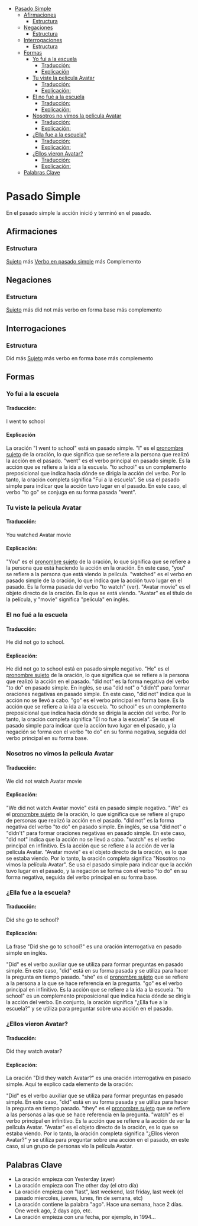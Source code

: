 - [Pasado Simple](#pasado-simple)
  - [Afirmaciones](#afirmaciones)
    - [Estructura](#estructura)
  - [Negaciones](#negaciones)
    - [Estructura](#estructura-1)
  - [Interrogaciones](#interrogaciones)
    - [Estructura](#estructura-2)
  - [Formas](#formas)
    - [Yo fui a la escuela](#yo-fui-a-la-escuela)
      - [Traducción:](#traducción)
      - [Explicación](#explicación)
    - [Tu viste la pelicula Avatar](#tu-viste-la-pelicula-avatar)
      - [Traducción:](#traducción-1)
      - [Explicación:](#explicación-1)
    - [El no fué a la escuela](#el-no-fué-a-la-escuela)
      - [Traducción:](#traducción-2)
      - [Explicación:](#explicación-2)
    - [Nosotros no vimos la pelicula Avatar](#nosotros-no-vimos-la-pelicula-avatar)
      - [Traducción:](#traducción-3)
      - [Explicación:](#explicación-3)
    - [¿Ella fue a la escuela?](#ella-fue-a-la-escuela)
      - [Traducción:](#traducción-4)
      - [Explicación:](#explicación-4)
    - [¿Ellos vieron Avatar?](#ellos-vieron-avatar)
      - [Traducción:](#traducción-5)
      - [Explicación:](#explicación-5)
  - [Palabras Clave](#palabras-clave)

# Pasado Simple
En el pasado simple la acción inició y terminó en el pasado.
## Afirmaciones
### Estructura 
[Sujeto](Personal_Pronouns.md)  más [Verbo en pasado simple](Verbs.md) más Complemento
## Negaciones
### Estructura
[Sujeto](Personal_Pronouns.md)  más did not más verbo en forma base más complemento

## Interrogaciones
### Estructura
Did más [Sujeto](Personal_Pronouns.md) más verbo en forma base más complemento

## Formas
### Yo fui a la escuela
#### Traducción: 
I went to school
#### Explicación
La oración "I went to school" está en pasado simple.
"I" es el [pronombre sujeto](Personal_Pronouns.md) de la oración, lo que significa que se refiere a la persona que realizó la acción en el pasado.
"went" es el verbo principal en pasado simple. Es la acción que se refiere a la ida a la escuela.
"to school" es un complemento preposicional que indica hacia dónde se dirigía la acción del verbo.
Por lo tanto, la oración completa significa "Fui a la escuela". Se usa el pasado simple para indicar que la acción tuvo lugar en el pasado. En este caso, el verbo "to go" se conjuga en su forma pasada "went".
### Tu viste la pelicula Avatar
#### Traducción: 
You watched Avatar movie
#### Explicación:
"You" es el [pronombre sujeto](Personal_Pronouns.md) de la oración, lo que significa que se refiere a la persona que está haciendo la acción en la oración. En este caso, "you" se refiere a la persona que está viendo la película. "watched" es el verbo en pasado simple de la oración, lo que indica que la acción tuvo lugar en el pasado. Es la forma pasada del verbo "to watch" (ver). "Avatar movie" es el objeto directo de la oración. Es lo que se está viendo. "Avatar" es el título de la película, y "movie" significa "película" en inglés.
### El no fué a la escuela
#### Traducción: 
He did not go to school.
#### Explicación:
He did not go to school está en pasado simple negativo. 
"He" es el [pronombre sujeto](Personal_Pronouns.md) de la oración, lo que significa que se refiere a la persona que realizó la acción en el pasado.
"did not" es la forma negativa del verbo "to do" en pasado simple. En inglés, se usa "did not" o "didn't" para formar oraciones negativas en pasado simple. En este caso, "did not" indica que la acción no se llevó a cabo.
"go" es el verbo principal en forma base. Es la acción que se refiere a la ida a la escuela.
"to school" es un complemento preposicional que indica hacia dónde se dirigía la acción del verbo.
Por lo tanto, la oración completa significa "Él no fue a la escuela". Se usa el pasado simple para indicar que la acción tuvo lugar en el pasado, y la negación se forma con el verbo "to do" en su forma negativa, seguida del verbo principal en su forma base.
### Nosotros no vimos la pelicula Avatar
#### Traducción: 
We did not watch Avatar movie
#### Explicación:
"We did not watch Avatar movie" está en pasado simple negativo.
"We" es el [pronombre sujeto](Personal_Pronouns.md) de la oración, lo que significa que se refiere al grupo de personas que realizó la acción en el pasado.
"did not" es la forma negativa del verbo "to do" en pasado simple. En inglés, se usa "did not" o "didn't" para formar oraciones negativas en pasado simple. En este caso, "did not" indica que la acción no se llevó a cabo.
"watch" es el verbo principal en infinitivo. Es la acción que se refiere a la acción de ver la película Avatar.
"Avatar movie" es el objeto directo de la oración, es lo que se estaba viendo.
Por lo tanto, la oración completa significa "Nosotros no vimos la película Avatar". Se usa el pasado simple para indicar que la acción tuvo lugar en el pasado, y la negación se forma con el verbo "to do" en su forma negativa, seguida del verbo principal en su forma base.
### ¿Ella fue a la escuela?
#### Traducción: 
Did she go to school?
#### Explicación:
La frase "Did she go to school?" es una oración interrogativa en pasado simple en inglés.

"Did" es el verbo auxiliar que se utiliza para formar preguntas en pasado simple. En este caso, "did" está en su forma pasada y se utiliza para hacer la pregunta en tiempo pasado.
"she" es el [pronombre sujeto](Personal_Pronouns.md) que se refiere a la persona a la que se hace referencia en la pregunta.
"go" es el verbo principal en infinitivo. Es la acción que se refiere a la ida a la escuela.
"to school" es un complemento preposicional que indica hacia dónde se dirigía la acción del verbo.
En conjunto, la oración significa "¿Ella fue a la escuela?" y se utiliza para preguntar sobre una acción en el pasado.
### ¿Ellos vieron Avatar?
#### Traducción: 
Did they watch avatar?
#### Explicación:
La oración "Did they watch Avatar?" es una oración interrogativa en pasado simple. Aquí te explico cada elemento de la oración:

"Did" es el verbo auxiliar que se utiliza para formar preguntas en pasado simple. En este caso, "did" está en su forma pasada y se utiliza para hacer la pregunta en tiempo pasado.
"they" es el [pronombre sujeto](Personal_Pronouns.md) que se refiere a las personas a las que se hace referencia en la pregunta.
"watch" es el verbo principal en infinitivo. Es la acción que se refiere a la acción de ver la película Avatar.
"Avatar" es el objeto directo de la oración, es lo que se estaba viendo.
Por lo tanto, la oración completa significa "¿Ellos vieron Avatar?" y se utiliza para preguntar sobre una acción en el pasado, en este caso, si un grupo de personas vio la película Avatar.
## Palabras Clave
- La oración empieza con Yesterday (ayer)
- La oración empieza con The other day (el otro día)
- La oración empieza con "last", last weekend, last friday, last week (el pasado miercoles, jueves, lunes, fin de semana, etc)
- La oración contiene la palabra "ago". Hace una semana, hace 2 días. One week ago, 2 days ago, etc.
- La oración empieza con una fecha, por ejemplo, in 1994...

